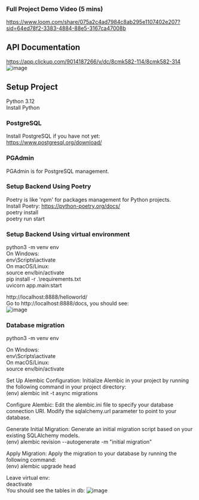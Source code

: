 

### Full Project Demo Video (5 mins)  
https://www.loom.com/share/075a2c4ad7984c8ab295e1107402e207?sid=64ed78f2-3383-4884-88e5-3167ca47008b  


## API Documentation    
https://app.clickup.com/9014187266/v/dc/8cmk582-114/8cmk582-314  
![image](https://github.com/ScottsGit/T7CnC-Backend/assets/17536863/9a2e50cf-58b0-4c57-bae8-90496eea4753)



## Setup Project
Python 3.12  
Install Python  

### PostgreSQL
Install PostgreSQL if you have not yet: https://www.postgresql.org/download/  

### PGAdmin  
PGAdmin is for PostgreSQL management.  

### Setup Backend Using Poetry  
Poetry is like 'npm' for packages management for Python projects.  
Install Poetry: https://python-poetry.org/docs/  
poetry install  
poetry run start  

### Setup Backend Using virtual environment  
python3 -m venv env  
On Windows:  
env\Scripts\activate  
On macOS/Linux:  
source env/bin/activate  
pip install -r .\requirements.txt  
uvicorn app.main:start  


http://localhost:8888/helloworld/  
Go to http://localhost:8888/docs, you should see:  
![image](https://github.com/ScottsGit/T7CnC-Backend/assets/17536863/a5593d1f-58d5-40a8-bb9f-7d40a8d6058d)  


### Database migration  
python3 -m venv env  

On Windows:  
env\Scripts\activate  
On macOS/Linux:  
source env/bin/activate  

Set Up Alembic Configuration: Initialize Alembic in your project by running the following command in your project directory:  
(env) alembic init -t async migrations  

Configure Alembic: Edit the alembic.ini file to specify your database connection URI. Modify the sqlalchemy.url parameter to point to your database.  

Generate Initial Migration: Generate an initial migration script based on your existing SQLAlchemy models.  
(env) alembic revision --autogenerate -m "initial migration"   

Apply Migration: Apply the migration to your database by running the following command:  
(env) alembic upgrade head  

Leave virtual env:  
deactivate  
You should see the tables in db:
![image](https://github.com/ScottsGit/T7CnC-Backend/assets/17536863/e4b79a89-7b47-4809-9a70-16b4b92aeed2)

